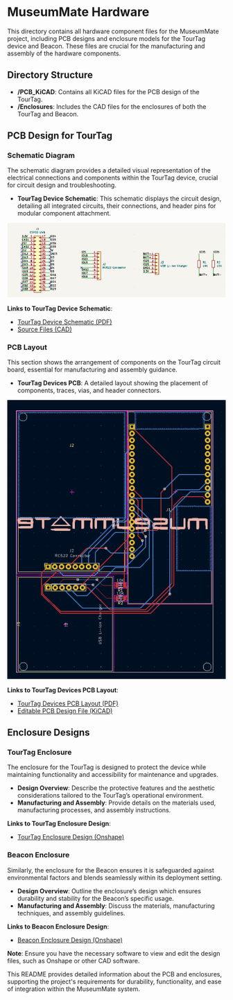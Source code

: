 # MuseumMate Hardware

This directory contains all hardware component files for the MuseumMate project, including PCB designs and enclosure models for the TourTag device and Beacon. These files are crucial for the manufacturing and assembly of the hardware components.

## Directory Structure

- **/PCB_KiCAD**: Contains all KiCAD files for the PCB design of the TourTag.
- **/Enclosures**: Includes the CAD files for the enclosures of both the TourTag and Beacon.

## PCB Design for TourTag

### Schematic Diagram

The schematic diagram provides a detailed visual representation of the electrical connections and components within the TourTag device, crucial for circuit design and troubleshooting.

- **TourTag Device Schematic**: This schematic displays the circuit design, detailing all integrated circuits, their connections, and header pins for modular component attachment.

![image](/media/pcbschematic.PNG)

**Links to TourTag Device Schematic**:
- [TourTag Device Schematic (PDF)](/media/pcbschematic.pdf)
- [Source Files (CAD)](/hardware/PCB_KiCAD/UWB_PCB/UWB_PCB.kicad_sch)

### PCB Layout

This section shows the arrangement of components on the TourTag circuit board, essential for manufacturing and assembly guidance.

- **TourTag Devices PCB**: A detailed layout showing the placement of components, traces, vias, and header connectors.

![image](/media/pcbdesign.PNG)

**Links to TourTag Devices PCB Layout**:
- [TourTag Devices PCB Layout (PDF)](/media/pcbdesign.pdf)
- [Editable PCB Design File (KiCAD)](/hardware/PCB_KiCAD/UWB_PCB/UWB_PCB.kicad_pcb)

## Enclosure Designs

### TourTag Enclosure

The enclosure for the TourTag is designed to protect the device while maintaining functionality and accessibility for maintenance and upgrades.

- **Design Overview**: Describe the protective features and the aesthetic considerations tailored to the TourTag’s operational environment.
- **Manufacturing and Assembly**: Provide details on the materials used, manufacturing processes, and assembly instructions.

**Links to TourTag Enclosure Design**:
- [TourTag Enclosure Design (Onshape)](#link_to_tourtag_onshape_file)

### Beacon Enclosure

Similarly, the enclosure for the Beacon ensures it is safeguarded against environmental factors and blends seamlessly within its deployment setting.

- **Design Overview**: Outline the enclosure’s design which ensures durability and stability for the Beacon’s specific usage.
- **Manufacturing and Assembly**: Discuss the materials, manufacturing techniques, and assembly guidelines.

**Links to Beacon Enclosure Design**:
- [Beacon Enclosure Design (Onshape)](#link_to_beacon_onshape_file)

**Note**: Ensure you have the necessary software to view and edit the design files, such as Onshape or other CAD software.

This README provides detailed information about the PCB and enclosures, supporting the project's requirements for durability, functionality, and ease of integration within the MuseumMate system.
